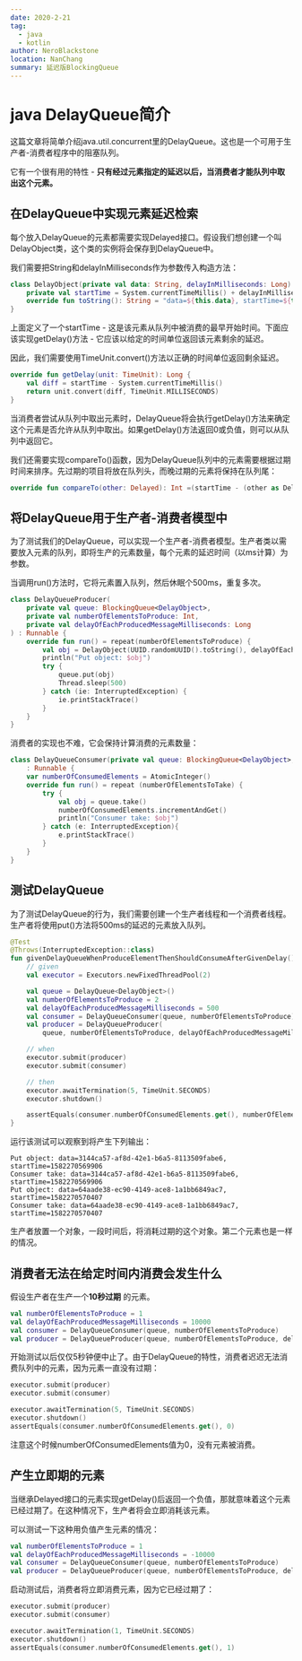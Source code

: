 ```yaml
---
date: 2020-2-21
tag: 
  - java
  - kotlin
author: NeroBlackstone
location: NanChang
summary: 延迟版BlockingQueue
---
```


# java DelayQueue简介

这篇文章将简单介绍java.util.concurrent里的DelayQueue。这也是一个可用于生产者-消费者程序中的阻塞队列。

它有一个很有用的特性 - **只有经过元素指定的延迟以后，当消费者才能队列中取出这个元素。**

## 在DelayQueue中实现元素延迟检索

每个放入DelayQueue的元素都需要实现Delayed接口。假设我们想创建一个叫DelayObject类，这个类的实例将会保存到DelayQueue中。

我们需要把String和delayInMilliseconds作为参数传入构造方法：

``` kotlin
class DelayObject(private val data: String, delayInMilliseconds: Long) : Delayed {
    private val startTime = System.currentTimeMillis() + delayInMilliseconds
    override fun toString(): String = "data=${this.data}, startTime=${this.startTime}"
}
```

上面定义了一个startTime - 这是该元素从队列中被消费的最早开始时间。下面应该实现getDelay()方法 - 它应该以给定的时间单位返回该元素剩余的延迟。

因此，我们需要使用TimeUnit.convert()方法以正确的时间单位返回剩余延迟。

``` kotlin
override fun getDelay(unit: TimeUnit): Long {
    val diff = startTime - System.currentTimeMillis()
    return unit.convert(diff, TimeUnit.MILLISECONDS)
}
```

当消费者尝试从队列中取出元素时，DelayQueue将会执行getDelay()方法来确定这个元素是否允许从队列中取出。如果getDelay()方法返回0或负值，则可以从队列中返回它。

我们还需要实现compareTo()函数，因为DelayQueue队列中的元素需要根据过期时间来排序。先过期的项目将放在队列头，而晚过期的元素将保持在队列尾：

``` kotlin
override fun compareTo(other: Delayed): Int =(startTime - (other as DelayObject).startTime).toInt()
```

## 将DelayQueue用于生产者-消费者模型中

为了测试我们的DelayQueue，可以实现一个生产者-消费者模型。生产者类以需要放入元素的队列，即将生产的元素数量，每个元素的延迟时间（以ms计算）为参数。

当调用run()方法时，它将元素置入队列，然后休眠个500ms，重复多次。

``` kotlin
class DelayQueueProducer(
    private val queue: BlockingQueue<DelayObject>,
    private val numberOfElementsToProduce: Int,
    private val delayOfEachProducedMessageMilliseconds: Long
) : Runnable {
    override fun run() = repeat(numberOfElementsToProduce) {
        val obj = DelayObject(UUID.randomUUID().toString(), delayOfEachProducedMessageMilliseconds)
        println("Put object: $obj")
        try {
            queue.put(obj)
            Thread.sleep(500)
        } catch (ie: InterruptedException) {
            ie.printStackTrace()
        }
    }
}
```

消费者的实现也不难，它会保持计算消费的元素数量：

``` kotlin
class DelayQueueConsumer(private val queue: BlockingQueue<DelayObject>,private val numberOfElementsToTake: Int)
    : Runnable {
    var numberOfConsumedElements = AtomicInteger()
    override fun run() = repeat (numberOfElementsToTake) {
        try {
            val obj = queue.take()
            numberOfConsumedElements.incrementAndGet()
            println("Consumer take: $obj")
        } catch (e: InterruptedException){
            e.printStackTrace()
        }
    }
}
```

## 测试DelayQueue

为了测试DelayQueue的行为，我们需要创建一个生产者线程和一个消费者线程。生产者将使用put()方法将500ms的延迟的元素放入队列。

``` kotlin
@Test
@Throws(InterruptedException::class)
fun givenDelayQueueWhenProduceElementThenShouldConsumeAfterGivenDelay(){
    // given
    val executor = Executors.newFixedThreadPool(2)

    val queue = DelayQueue<DelayObject>()
    val numberOfElementsToProduce = 2
    val delayOfEachProducedMessageMilliseconds = 500
    val consumer = DelayQueueConsumer(queue, numberOfElementsToProduce)
    val producer = DelayQueueProducer(
        queue, numberOfElementsToProduce, delayOfEachProducedMessageMilliseconds.toLong())

    // when
    executor.submit(producer)
    executor.submit(consumer)

    // then
    executor.awaitTermination(5, TimeUnit.SECONDS)
    executor.shutdown()

    assertEquals(consumer.numberOfConsumedElements.get(), numberOfElementsToProduce)
}
```

运行该测试可以观察到将产生下列输出：

```
Put object: data=3144ca57-af8d-42e1-b6a5-8113509fabe6, startTime=1582270569906
Consumer take: data=3144ca57-af8d-42e1-b6a5-8113509fabe6, startTime=1582270569906
Put object: data=64aade38-ec90-4149-ace8-1a1bb6849ac7, startTime=1582270570407
Consumer take: data=64aade38-ec90-4149-ace8-1a1bb6849ac7, startTime=1582270570407
```

生产者放置一个对象，一段时间后，将消耗过期的这个对象。第二个元素也是一样的情况。

## 消费者无法在给定时间内消费会发生什么

假设生产者在生产一个**10秒过期** 的元素。

``` kotlin
val numberOfElementsToProduce = 1
val delayOfEachProducedMessageMilliseconds = 10000
val consumer = DelayQueueConsumer(queue, numberOfElementsToProduce)
val producer = DelayQueueProducer(queue, numberOfElementsToProduce, delayOfEachProducedMessageMilliseconds.toLong())
```

开始测试以后仅仅5秒钟便中止了。由于DelayQueue的特性，消费者迟迟无法消费队列中的元素，因为元素一直没有过期：

``` kotlin
executor.submit(producer)
executor.submit(consumer)

executor.awaitTermination(5, TimeUnit.SECONDS)
executor.shutdown()
assertEquals(consumer.numberOfConsumedElements.get(), 0)
```

注意这个时候numberOfConsumedElements值为0，没有元素被消费。

## 产生立即期的元素

当继承Delayed接口的元素实现getDelay()后返回一个负值，那就意味着这个元素已经过期了。在这种情况下，生产者将会立即消耗该元素。

可以测试一下这种用负值产生元素的情况：

``` kotlin
val numberOfElementsToProduce = 1
val delayOfEachProducedMessageMilliseconds = -10000
val consumer = DelayQueueConsumer(queue, numberOfElementsToProduce)
val producer = DelayQueueProducer(queue, numberOfElementsToProduce, delayOfEachProducedMessageMilliseconds.toLong())
```

启动测试后，消费者将立即消费元素，因为它已经过期了：

``` kotlin
executor.submit(producer)
executor.submit(consumer)

executor.awaitTermination(1, TimeUnit.SECONDS)
executor.shutdown()
assertEquals(consumer.numberOfConsumedElements.get(), 1)
```